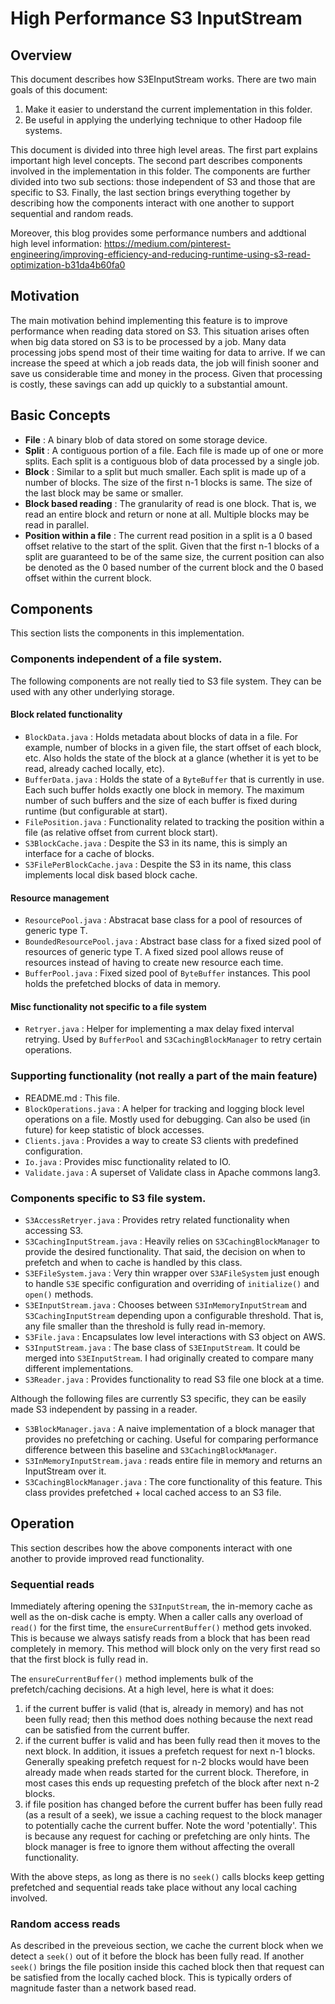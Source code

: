 # High Performance S3 InputStream

## Overview
This document describes how S3EInputStream works. There are two main goals of this document:
1. Make it easier to understand the current implementation in this folder.
1. Be useful in applying the underlying technique to other Hadoop file systems.

This document is divided into three high level areas. The first part explains important high level concepts. The second part describes components involved in the implementation in this folder. The components are further divided into two sub sections: those independent of S3 and those that are specific to S3. Finally, the last section brings everything together by describing how the components interact with one another to support sequential and random reads.

Moreover, this blog provides some performance numbers and addtional high level information: https://medium.com/pinterest-engineering/improving-efficiency-and-reducing-runtime-using-s3-read-optimization-b31da4b60fa0

## Motivation

The main motivation behind implementing this feature is to improve performance when reading data stored on S3. This situation arises often when big data stored on S3 is to be processed by a job. Many data processing jobs spend most of their time waiting for data to arrive. If we can increase the speed at which a job reads data, the job will finish sooner and save us considerable time and money in the process. Given that processing is costly, these savings can add up quickly to a substantial amount.

## Basic Concepts

- **File** : A binary blob of data stored on some storage device.
- **Split** : A contiguous portion of a file. Each file is made up of one or more splits. Each split is a contiguous blob of data processed by a single job.
- **Block** : Similar to a split but much smaller. Each split is made up of a number of blocks. The size of the first n-1 blocks is same. The size of the last block may be same or smaller.
- **Block based reading** : The granularity of read is one block. That is, we read an entire block and return or none at all. Multiple blocks may be read in parallel.
- **Position within a file** : The current read position in a split is a 0 based offset relative to the start of the split. Given that the first n-1 blocks of a split are guaranteed to be of the same size, the current position can also be denoted as the 0 based number of the current block and the 0 based offset within the current block.

## Components

This section lists the components in this implementation.

### Components independent of a file system.

The following components are not really tied to S3 file system. They can be used with any other underlying storage.

#### Block related functionality

- `BlockData.java` : Holds metadata about blocks of data in a file. For example, number of blocks in a given file, the start offset of each block, etc. Also holds the state of the block at a glance (whether it is yet to be read, already cached locally, etc).
- `BufferData.java` : Holds the state of a `ByteBuffer` that is currently in use. Each such buffer holds exactly one block in memory. The maximum number of such buffers and the size of each buffer is fixed during runtime (but configurable at start).
- `FilePosition.java` : Functionality related to tracking the position within a file (as relative offset from current block start).
- `S3BlockCache.java` : Despite the S3 in its name, this is simply an interface for a cache of blocks.
- `S3FilePerBlockCache.java` : Despite the S3 in its name, this class implements local disk based block cache.


#### Resource management
- `ResourcePool.java` : Abstracat base class for a pool of resources of generic type T.
- `BoundedResourcePool.java` : Abstract base class for a fixed sized pool of resources of generic type T. A fixed sized pool allows reuse of resources instead of having to create new resource each time.
- `BufferPool.java` : Fixed sized pool of `ByteBuffer` instances. This pool holds the prefetched blocks of data in memory.

#### Misc functionality not specific to a file system
- `Retryer.java` : Helper for implementing a max delay fixed interval retrying. Used by `BufferPool` and `S3CachingBlockManager` to retry certain operations.

### Supporting functionality (not really a part of the main feature)

- README.md : This file.
- `BlockOperations.java` : A helper for tracking and logging block level operations on a file. Mostly used for debugging. Can also be used (in future) for keep statistic of block accesses.
- `Clients.java` : Provides a way to create S3 clients with predefined configuration.
- `Io.java` : Provides misc functionality related to IO.
- `Validate.java` : A superset of Validate class in Apache commons lang3.


### Components specific to S3 file system.

- `S3AccessRetryer.java` : Provides retry related functionality when accessing S3.
- `S3CachingInputStream.java` : Heavily relies on `S3CachingBlockManager` to provide the desired functionality. That said, the decision on when to prefetch and when to cache is handled by this class.
- `S3EFileSystem.java` : Very thin wrapper over `S3AFileSystem` just enough to handle `S3E` specific configuration and overriding of `initialize()` and `open()` methods.
- `S3EInputStream.java` : Chooses between `S3InMemoryInputStream` and `S3CachingInputStream` depending upon a configurable threshold. That is, any file smaller than the threshold is fully read in-memory.
- `S3File.java` : Encapsulates low level interactions with S3 object on AWS.
- `S3InputStream.java` : The base class of `S3EInputStream`. It could be merged into `S3EInputStream`. I had originally created to compare many different implementations.
- `S3Reader.java` : Provides functionality to read S3 file one block at a time.

Although the following files are currently S3 specific, they can be easily made S3 independent by passing in a reader.

- `S3BlockManager.java` : A naive implementation of a block manager that provides no prefetching or caching. Useful for comparing performance difference between this baseline and `S3CachingBlockManager`.
- `S3InMemoryInputStream.java` : reads entire file in memory and returns an InputStream over it.
- `S3CachingBlockManager.java` : The core functionality of this feature. This class provides prefetched + local cached access to an S3 file.

## Operation

This section describes how the above components interact with one another to provide improved read functionality.

### Sequential reads

Immediately aftering opening the `S3InputStream`, the in-memory cache as well as the on-disk cache is empty. When a caller calls any overload of `read()` for the first time, the `ensureCurrentBuffer()` method gets invoked. This is because we always satisfy reads from a block that has been read completely in memory. This method will block only on the very first read so that the first block is fully read in.

The `ensureCurrentBuffer()` method implements bulk of the prefetch/caching decisions. At a high level, here is what it does:
1. if the current buffer is valid (that is, already in memory) and has not been fully read; then this method does nothing because the next read can be satisfied from the current buffer.
2. if the current buffer is valid and has been fully read then it moves to the next block. In addition, it issues a prefetch request for next n-1 blocks. Generally speaking prefetch request for n-2 blocks would have been already made when reads started for the current block. Therefore, in most cases this ends up requesting prefetch of the block after next n-2 blocks.
3. if file position has changed before the current buffer has been fully read (as a result of a seek), we issue a caching request to the block manager to potentially cache the current buffer. Note the word 'potentially'. This is because any request for caching or prefetching are only hints. The block manager is free to ignore them without affecting the overall functionality.

With the above steps, as long as there is no `seek()` calls blocks keep getting prefetched and sequential reads take place without any local caching involved.

### Random access reads

As described in the preveious section, we cache the current block when we detect a `seek()` out of it before the block has been fully read. If another `seek()` brings the file position inside this cached block then that request can be satisfied from the locally cached block. This is typically orders of magnitude faster than a network based read.
